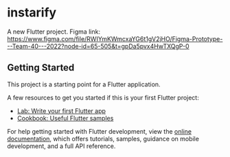 # instarify

A new Flutter project. 
Figma link: https://www.figma.com/file/RWIYmKWmcxaYG6t1gV2jHO/Figma-Prototype---Team-40---2022?node-id=65-505&t=gpDa5pvx4HwTXQgP-0

## Getting Started

This project is a starting point for a Flutter application.

A few resources to get you started if this is your first Flutter project:

- [Lab: Write your first Flutter app](https://docs.flutter.dev/get-started/codelab)
- [Cookbook: Useful Flutter samples](https://docs.flutter.dev/cookbook)

For help getting started with Flutter development, view the
[online documentation](https://docs.flutter.dev/), which offers tutorials,
samples, guidance on mobile development, and a full API reference.
